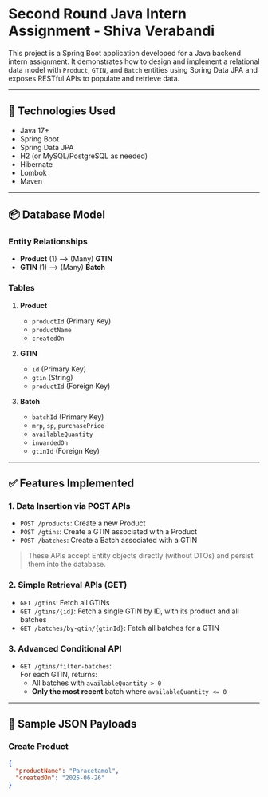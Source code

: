 # Second Round Java Intern Assignment - Shiva Verabandi

This project is a Spring Boot application developed for a Java backend intern assignment. It demonstrates how to design and implement a relational data model with `Product`, `GTIN`, and `Batch` entities using Spring Data JPA and exposes RESTful APIs to populate and retrieve data.

---

## 🧱 Technologies Used

- Java 17+
- Spring Boot
- Spring Data JPA
- H2 (or MySQL/PostgreSQL as needed)
- Hibernate
- Lombok
- Maven

---

## 📦 Database Model

### Entity Relationships

- **Product** (1) ⟶ (Many) **GTIN**
- **GTIN** (1) ⟶ (Many) **Batch**

### Tables

1. **Product**
   - `productId` (Primary Key)
   - `productName`
   - `createdOn`

2. **GTIN**
   - `id` (Primary Key)
   - `gtin` (String)
   - `productId` (Foreign Key)

3. **Batch**
   - `batchId` (Primary Key)
   - `mrp`, `sp`, `purchasePrice`
   - `availableQuantity`
   - `inwardedOn`
   - `gtinId` (Foreign Key)

---

## ✅ Features Implemented

### 1. **Data Insertion via POST APIs**
- `POST /products`: Create a new Product
- `POST /gtins`: Create a GTIN associated with a Product
- `POST /batches`: Create a Batch associated with a GTIN

> These APIs accept Entity objects directly (without DTOs) and persist them into the database.

### 2. **Simple Retrieval APIs (GET)**
- `GET /gtins`: Fetch all GTINs
- `GET /gtins/{id}`: Fetch a single GTIN by ID, with its product and all batches
- `GET /batches/by-gtin/{gtinId}`: Fetch all batches for a GTIN

### 3. **Advanced Conditional API**
- `GET /gtins/filter-batches`:  
  For each GTIN, returns:
  - All batches with `availableQuantity > 0`
  - **Only the most recent** batch where `availableQuantity <= 0`

---

## 🧪 Sample JSON Payloads

### Create Product
```json
{
  "productName": "Paracetamol",
  "createdOn": "2025-06-26"
}
